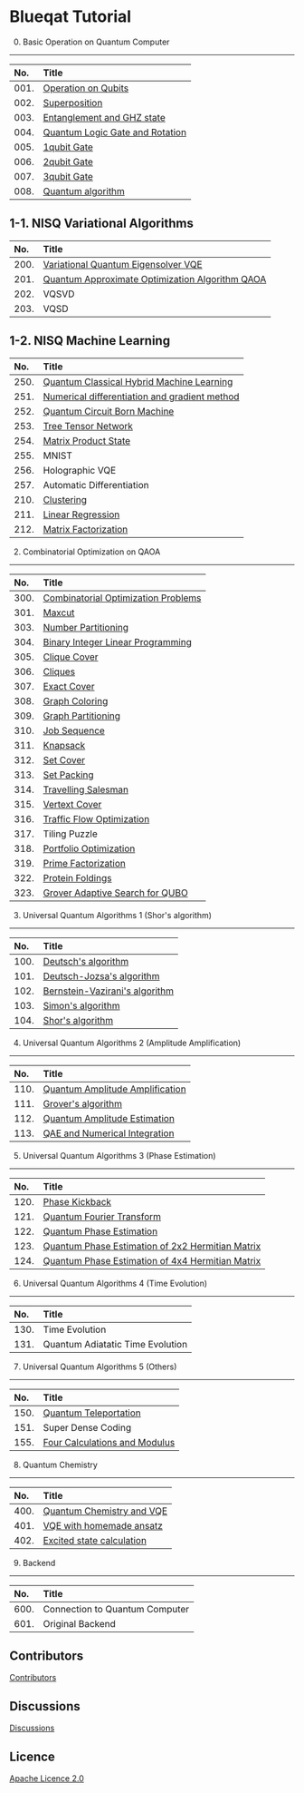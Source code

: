 Blueqat Tutorial
====================

0. Basic Operation on Quantum Computer
--------------------

|No.|Title|
|:---|:---|
|001.|<a href="tutorial/001_qubit.ipynb">Operation on Qubits</a>|
|002.|<a href="tutorial/002_superposition.ipynb">Superposition</a>|
|003.|<a href="tutorial/003_entanglement.ipynb">Entanglement and GHZ state</a>|
|004.|<a href="tutorial/004_gate.ipynb">Quantum Logic Gate and Rotation</a>|
|005.|<a href="tutorial/005_1gate.ipynb">1qubit Gate</a>|
|006.|<a href="tutorial/006_2gate.ipynb">2qubit Gate</a>|
|007.|<a href="tutorial/007_3gate.ipynb">3qubit Gate</a>|
|008.|<a href="tutorial/008_quantum_algorithm.ipynb">Quantum algorithm</a>|

1-1. NISQ Variational Algorithms
--------------------

|No.|Title|
|:---|:---|
|200.|<a href="tutorial/200_vqe.ipynb">Variational Quantum Eigensolver VQE</a>|
|201.|<a href="tutorial/201_qaoa.ipynb">Quantum Approximate Optimization Algorithm QAOA</a>|
|202.|VQSVD|
|203.|VQSD|

1-2. NISQ Machine Learning
--------------------

|No.|Title|
|:---|:---|
|250.|<a href="tutorial/250_quantum_classical_hybrid.ipynb">Quantum Classical Hybrid Machine Learning</a>|
|251.|<a href="tutorial/251_grad.ipynb">Numerical differentiation and gradient method</a>|
|252.|<a href="tutorial/252_qcbm.ipynb">Quantum Circuit Born Machine</a>|
|253.|<a href="tutorial/253_ttn.ipynb">Tree Tensor Network</a>|
|254.|<a href="tutorial/254_mps.ipynb">Matrix Product State</a>|
|255.|MNIST|
|256.|Holographic VQE|
|257.|Automatic Differentiation|
|210.|<a href="tutorial/210_clustering.ipynb">Clustering</a>|
|211.|<a href="tutorial/211_linear_regression.ipynb">Linear Regression</a>|
|212.|<a href="tutorial/212_matrix_factorization.ipynb">Matrix Factorization</a>|

2. Combinatorial Optimization on QAOA
--------------------

|No.|Title|
|:---|:---|
|300.|<a href="tutorial/300_cop.ipynb">Combinatorial Optimization Problems</a>|
|301.|<a href="tutorial/301_maxcut.ipynb">Maxcut</a>|
|303.|<a href="tutorial/303_numberpartitioning.ipynb">Number Partitioning</a>|
|304.|<a href="tutorial/304_BIL.ipynb">Binary Integer Linear Programming</a>|
|305.|<a href="tutorial/305_cliquecover.ipynb">Clique Cover</a>|
|306.|<a href="tutorial/306_cliques.ipynb">Cliques</a>|
|307.|<a href="tutorial/307_exactcover.ipynb">Exact Cover</a>|
|308.|<a href="tutorial/308_graphcoloring.ipynb">Graph Coloring</a>|
|309.|<a href="tutorial/309_graphpartitioning.ipynb">Graph Partitioning</a>|
|310.|<a href="tutorial/310_jobsequencing.ipynb">Job Sequence</a>|
|311.|<a href="tutorial/311_knapsack.ipynb">Knapsack</a>|
|312.|<a href="tutorial/312_setcover.ipynb">Set Cover</a>|
|313.|<a href="tutorial/313_setpacking.ipynb">Set Packing</a>|
|314.|<a href="tutorial/314_tsp.ipynb">Travelling Salesman</a>|
|315.|<a href="tutorial/315_vertexcover.ipynb">Vertext Cover</a>|
|316.|<a href="tutorial/316_trafficflow.ipynb">Traffic Flow Optimization</a>|
|317.|Tiling Puzzle|
|318.|<a href="tutorial/318_portfolio.ipynb">Portfolio Optimization</a>|
|319.|<a href="tutorial/319_factorization.ipynb">Prime Factorization</a>|
|322.|<a href="tutorial/322_protein.ipynb">Protein Foldings</a>|
|323.|<a href="tutorial/323_grover_adaptive_qubo.ipynb">Grover Adaptive Search for QUBO</a>|

3. Universal Quantum Algorithms 1 (Shor's algorithm)
--------------------

|No.|Title|
|:---|:---|
|100.|<a href="tutorial/100_deutsch.ipynb">Deutsch's algorithm</a>|
|101.|<a href="tutorial/101_deutsch-jozsa.ipynb">Deutsch-Jozsa's algorithm</a>|
|102.|<a href="tutorial/102_bernstein-vazirani.ipynb">Bernstein-Vazirani's algorithm</a>|
|103.|<a href="tutorial/103_simon.ipynb">Simon's algorithm</a>|
|104.|<a href="tutorial/104_shor.ipynb">Shor's algorithm</a>|

4. Universal Quantum Algorithms 2 (Amplitude Amplification)
--------------------

|No.|Title|
|:---|:---|
|110.|<a href="tutorial/110_amplitude_amplification.ipynb">Quantum Amplitude Amplification</a>|
|111.|<a href="tutorial/111_grover.ipynb">Grover's algorithm</a>|
|112.|<a href="tutorial/112_amplitude_estimation.ipynb">Quantum Amplitude Estimation</a>|
|113.|<a href="tutorial/113_qae_numerical_integration.ipynb">QAE and Numerical Integration</a>|

5. Universal Quantum Algorithms 3 (Phase Estimation)
--------------------

|No.|Title|
|:---|:---|
|120.|<a href="tutorial/120_phase_kick_back.ipynb">Phase Kickback</a>|
|121.|<a href="tutorial/121_qft.ipynb">Quantum Fourier Transform</a>|
|122.|<a href="tutorial/122_pea.ipynb">Quantum Phase Estimation</a>|
|123.|<a href="tutorial/123_pea2.ipynb">Quantum Phase Estimation of 2x2 Hermitian Matrix</a>|
|124.|<a href="tutorial/124_pea3.ipynb">Quantum Phase Estimation of 4x4 Hermitian Matrix</a>|

6. Universal Quantum Algorithms 4 (Time Evolution)
--------------------

|No.|Title|
|:---|:---|
|130.|Time Evolution|
|131.|Quantum Adiatatic Time Evolution|

7. Universal Quantum Algorithms 5 (Others)
--------------------

|No.|Title|
|:---|:---|
|150.|<a href="tutorial/150_teleportation.ipynb">Quantum Teleportation</a>|
|151.|Super Dense Coding|
|155.|<a href="tutorial/155_four.ipynb">Four Calculations and Modulus</a>|

8. Quantum Chemistry
--------------------

|No.|Title|
|:---|:---|
|400.|<a href="tutorial/400_chemistry.ipynb">Quantum Chemistry and VQE</a>|
|401.|<a href="tutorial/401_homemadeansatz.ipynb">VQE with homemade ansatz</a>|
|402.|<a href="tutorial/402_excitedstate.ipynb">Excited state calculation</a>|

9. Backend 
--------------------

|No.|Title|
|:---|:---|
|600.|Connection to Quantum Computer|
|601.|Original Backend|

Contributors
----------
<a href="https://github.com/Blueqat/Blueqat-tutorials/graphs/contributors" target="_blank">Contributors</a>

Discussions
----------
<a href="https://github.com/Blueqat/blueqat-tutorials/discussions" target="_blank">Discussions</a>

Licence
----------
<a href="https://github.com/Blueqat/blueqat-tutorials/blob/master/LICENSE">Apache Licence 2.0</a>

